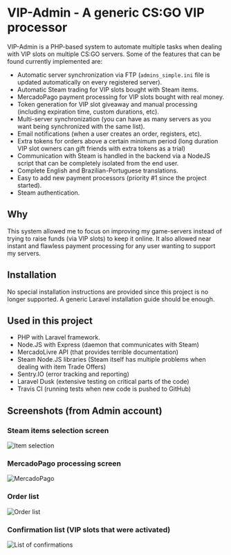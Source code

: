 # VIP-Admin - A generic CS:GO VIP processor

VIP-Admin is a PHP-based system to automate multiple tasks when dealing with VIP slots on multiple CS:GO servers. Some of the features that can be found currently implemented are:
- Automatic server synchronization via FTP (`admins_simple.ini` file is updated automatically on every registered server).
- Automatic Steam trading for VIP slots bought with Steam items.
- MercadoPago payment processing for VIP slots bought with real money.
- Token generation for VIP slot giveaway and manual processing (including expiration time, custom durations, etc).
- Multi-server synchronization (you can have as many servers as you want being synchronized with the same list).
- Email notifications (when a user creates an order, registers, etc).
- Extra tokens for orders above a certain minimum period (long duration VIP slot owners can gift friends with extra tokens as a trial)
- Communication with Steam is handled in the backend via a NodeJS script that can be completely isolated from the end user.
- Complete English and Brazilian-Portuguese translations.
- Easy to add new payment processors (priority #1 since the project started).
- Steam authentication.

## Why
This system allowed me to focus on improving my game-servers instead of trying to raise funds (via VIP slots) to keep it online. It also allowed near instant and flawless payment processing for any user wanting to support my servers.

## Installation
No special installation instructions are provided since this project is no longer supported. A generic Laravel installation guide should be enough.

## Used in this project
- PHP with Laravel framework.
- Node.JS with Express (daemon that communicates with Steam)
- MercadoLivre API (that provides terrible documentation)
- Steam Node.JS libraries (Steam itself has multiple problems when dealing with item Trade Offers)
- Sentry.IO (error tracking and reporting)
- Laravel Dusk (extensive testing on critical parts of the code)
- Travis CI (running tests when new code is pushed to GitHub)

## Screenshots (from Admin account)

### Steam items selection screen
![Item selection](https://i.imgur.com/YmNNpre.png)

### MercadoPago processing screen
![MercadoPago](https://i.imgur.com/RpOHr0k.png)

### Order list
![Order list](https://i.imgur.com/8DOjhpa.png)

### Confirmation list (VIP slots that were activated)
![List of confirmations](https://i.imgur.com/VTcRAlJ.png)

